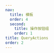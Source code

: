```yaml
---
nav:
  title: 模板
  order: 4
  second:
    title: 操作按钮组
    order: 1
title: QueryActions
order: 2
---
```


<code src="./queryactions.tsx" ></code>

